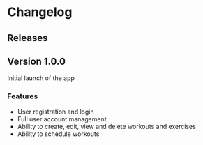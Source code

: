 # Changelog

## Releases

## Version 1.0.0

Initial launch of the app

### Features

- User registration and login
- Full user account management
- Ability to create, edit, view and delete workouts and exercises
- Ability to schedule workouts
